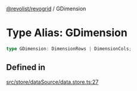[@revolist/revogrid](README.md) / GDimension

# Type Alias: GDimension

```ts
type GDimension: DimensionRows | DimensionCols;
```

## Defined in

[src/store/dataSource/data.store.ts:27](https://github.com/revolist/revogrid/blob/a849a2bedd405f9be6994ce2465b998f17fd214c/src/store/dataSource/data.store.ts#L27)
